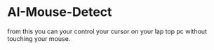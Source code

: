 # AI-Mouse-Detect
from this you can your control your cursor on your lap top pc without touching your mouse.
